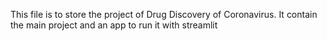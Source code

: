 This file is to store the project of Drug Discovery of Coronavirus.
It contain the main project and an app to run it with streamlit
